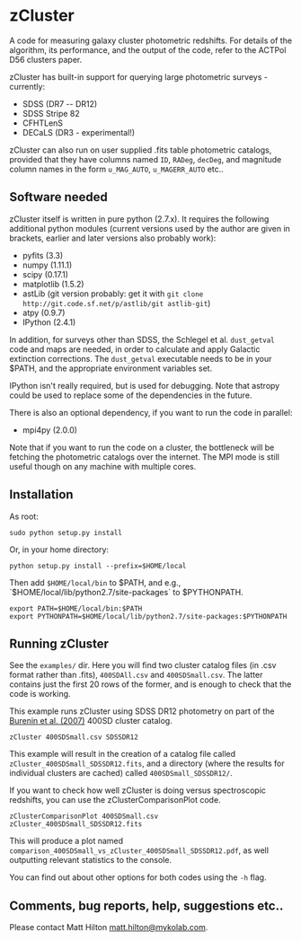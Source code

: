 # zCluster

A code for measuring galaxy cluster photometric redshifts. For details of the algorithm, its
performance, and the output of the code, refer to the ACTPol D56 clusters paper.

zCluster has built-in support for querying large photometric surveys - currently:
    
* SDSS (DR7 -- DR12)
* SDSS Stripe 82
* CFHTLenS
* DECaLS (DR3 - experimental!)

zCluster can also run on user supplied .fits table photometric catalogs, provided that they have columns
named `ID`, `RADeg`, `decDeg`, and magnitude column names in the form `u_MAG_AUTO`, `u_MAGERR_AUTO` etc..

## Software needed

zCluster itself is written in pure python (2.7.x). It requires the following additional python modules 
(current versions used by the author are given in brackets, earlier and later versions also probably work):

* pyfits (3.3)
* numpy (1.11.1)
* scipy (0.17.1)
* matplotlib (1.5.2)
* astLib (git version probably: get it with `git clone http://git.code.sf.net/p/astlib/git astlib-git`)
* atpy (0.9.7)
* IPython (2.4.1)

In addition, for surveys other than SDSS, the Schlegel et al. `dust_getval` code and maps are needed, in order
to calculate and apply Galactic extinction corrections. The `dust_getval` executable needs to be in your 
$PATH, and the appropriate environment variables set.

IPython isn't really required, but is used for debugging. Note that astropy could be used to replace some
of the dependencies in the future.

There is also an optional dependency, if you want to run the code in parallel:
    
* mpi4py (2.0.0)

Note that if you want to run the code on a cluster, the bottleneck will be fetching the photometric catalogs
over the internet. The MPI mode is still useful though on any machine with multiple cores.

## Installation

As root:
    
```
sudo python setup.py install
```

Or, in your home directory:
    
```
python setup.py install --prefix=$HOME/local
```

Then add `$HOME/local/bin` to $PATH, and e.g., `$HOME/local/lib/python2.7/site-packages` to $PYTHONPATH.

```
export PATH=$HOME/local/bin:$PATH    
export PYTHONPATH=$HOME/local/lib/python2.7/site-packages:$PYTHONPATH
```

## Running zCluster

See the `examples/` dir. Here you will find two cluster catalog files (in .csv format rather than .fits),
`400SDAll.csv` and `400SDSmall.csv`. The latter contains just the first 20 rows of the former, and is enough
to check that the code is working.

This example runs zCluster using SDSS DR12 photometry on part of the [Burenin et al. (2007)](http://adsabs.harvard.edu/abs/2007ApJS..172..561B) 400SD cluster catalog.

`zCluster 400SDSmall.csv SDSSDR12`

This example will result in the creation of a catalog file called `zCluster_400SDSmall_SDSSDR12.fits`,
and a directory (where the results for individual clusters are cached) called `400SDSmall_SDSSDR12/`.

If you want to check how well zCluster is doing versus spectroscopic redshifts, you can use the
zClusterComparisonPlot code.

`zClusterComparisonPlot 400SDSmall.csv zCluster_400SDSmall_SDSSDR12.fits`

This will produce a plot named `comparison_400SDSmall_vs_zCluster_400SDSmall_SDSSDR12.pdf`, as well
outputting relevant statistics to the console.

You can find out about other options for both codes using the `-h` flag.

## Comments, bug reports, help, suggestions etc..

Please contact Matt Hilton <matt.hilton@mykolab.com>.

